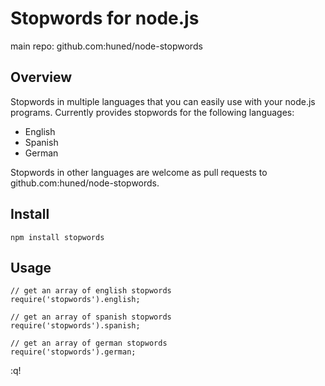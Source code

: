 # Stopwords for node.js #

main repo: github.com:huned/node-stopwords

## Overview ##

Stopwords in multiple languages that you can easily use with your node.js
programs. Currently provides stopwords for the following languages:

* English
* Spanish
* German

Stopwords in other languages are welcome as pull requests to
github.com:huned/node-stopwords.

## Install ##

    npm install stopwords

## Usage ##

    // get an array of english stopwords
    require('stopwords').english;

    // get an array of spanish stopwords
    require('stopwords').spanish;

    // get an array of german stopwords
    require('stopwords').german;

:q!
